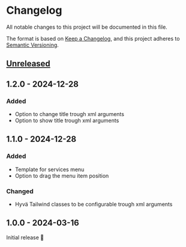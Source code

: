 # Changelog

All notable changes to this project will be documented in this file.

The format is based on [Keep a Changelog](https://keepachangelog.com/en/1.1.0/),
and this project adheres to [Semantic Versioning](https://semver.org/spec/v2.0.0.html).

## [Unreleased]

[Unreleased]: https://github.com/Siteation/magento2-storeinfo/compare/1.0.0...main

## 1.2.0 - 2024-12-28

### Added
- Option to change title trough xml arguments
- Option to show title trough xml arguments

## 1.1.0 - 2024-12-28

### Added
- Template for services menu
- Option to drag the menu item position

### Changed
- Hyvä Tailwind classes to be configurable trough xml arguments

## 1.0.0 - 2024-03-16

Initial release 🎉
